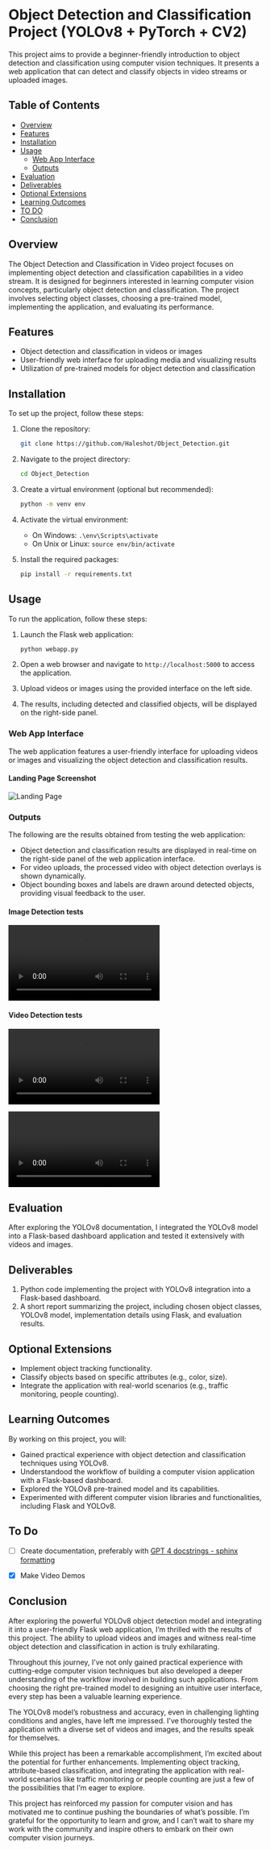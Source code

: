 # Object Detection and Classification Project (YOLOv8 + PyTorch + CV2)

This project aims to provide a beginner-friendly introduction to object detection and classification using computer vision techniques. It presents a web application that can detect and classify objects in video streams or uploaded images.

## Table of Contents

- [Overview](#overview)
- [Features](#features)
- [Installation](#installation)
- [Usage](#usage)
  - [Web App Interface](#web-app-interface)
  - [Outputs](#outputs)
  <!-- - [Project Structure](#project-structure) -->
- [Evaluation](#evaluation)
- [Deliverables](#deliverables)
- [Optional Extensions](#optional-extensions)
- [Learning Outcomes](#learning-outcomes)
- [TO DO](#to-do)
- [Conclusion](#conclusion)

## Overview

The Object Detection and Classification in Video project focuses on implementing object detection and classification capabilities in a video stream. It is designed for beginners interested in learning computer vision concepts, particularly object detection and classification. The project involves selecting object classes, choosing a pre-trained model, implementing the application, and evaluating its performance.

## Features

- Object detection and classification in videos or images
- User-friendly web interface for uploading media and visualizing results
- Utilization of pre-trained models for object detection and classification

## Installation

To set up the project, follow these steps:

1. Clone the repository:

   ```bash
   git clone https://github.com/Haleshot/Object_Detection.git
   ```

2. Navigate to the project directory:

   ```bash
   cd Object_Detection
   ```

3. Create a virtual environment (optional but recommended):

   ```bash
   python -m venv env
   ```

4. Activate the virtual environment:
   - On Windows: `.\env\Scripts\activate`
   - On Unix or Linux: `source env/bin/activate`

5. Install the required packages:

   ```bash
   pip install -r requirements.txt
   ```

## Usage

To run the application, follow these steps:

1. Launch the Flask web application:

   ```bash
   python webapp.py
   ```

2. Open a web browser and navigate to `http://localhost:5000` to access the application.

3. Upload videos or images using the provided interface on the left side.

4. The results, including detected and classified objects, will be displayed on the right-side panel.

### Web App Interface

The web application features a user-friendly interface for uploading videos or images and visualizing the object detection and classification results.

#### Landing Page Screenshot

![Landing Page](assets/Landing_Page.png)

### Outputs

The following are the results obtained from testing the web application:

- Object detection and classification results are displayed in real-time on the right-side panel of the web application interface.
- For video uploads, the processed video with object detection overlays is shown dynamically.
- Object bounding boxes and labels are drawn around detected objects, providing visual feedback to the user.

#### Image Detection tests

![Image Detection output](https://github.com/haleshot/Object_Detection/raw/main/assets/Image_Output.mp4)

#### Video Detection tests

<!-- <video src="assets/Video_Output_1.mp4" controls></video> -->
![Video Output 1](https://github.com/haleshot/Object_Detection/raw/main/assets/Video_Output_1.mp4)

![Video Output 2](https://github.com/haleshot/Object_Detection/raw/main/assets/Video_Output_2.mp4)



<!-- ### Project Structure

```
Object_Detection/
│
├── app/
│   ├── static/
│   │   └── css/
│   │       └── style.css
│   ├── templates/
│   │   └── index.html
│   └── webapp.py
│
├── uploads/
│
├── README.md
└── requirements.txt
``` -->

## Evaluation

After exploring the YOLOv8 documentation, I integrated the YOLOv8 model into a Flask-based dashboard application and tested it extensively with videos and images.

## Deliverables

1. Python code implementing the project with YOLOv8 integration into a Flask-based dashboard.
2. A short report summarizing the project, including chosen object classes, YOLOv8 model, implementation details using Flask, and evaluation results.

## Optional Extensions

- Implement object tracking functionality.
- Classify objects based on specific attributes (e.g., color, size).
- Integrate the application with real-world scenarios (e.g., traffic monitoring, people counting).

## Learning Outcomes

By working on this project, you will:

- Gained practical experience with object detection and classification techniques using YOLOv8.
- Understandood the workflow of building a computer vision application with a Flask-based dashboard.
- Explored the YOLOv8 pre-trained model and its capabilities.
- Experimented with different computer vision libraries and functionalities, including Flask and YOLOv8.


## To Do
- [ ] Create documentation, preferably with [GPT 4 docstrings - sphinx formatting](https://gpt4docstrings.readthedocs.io/en/latest/)
    
- [x] Make Video Demos 

## Conclusion

After exploring the powerful YOLOv8 object detection model and integrating it into a user-friendly Flask web application, I’m thrilled with the results of this project. The ability to upload videos and images and witness real-time object detection and classification in action is truly exhilarating.

Throughout this journey, I’ve not only gained practical experience with cutting-edge computer vision techniques but also developed a deeper understanding of the workflow involved in building such applications. From choosing the right pre-trained model to designing an intuitive user interface, every step has been a valuable learning experience.

The YOLOv8 model’s robustness and accuracy, even in challenging lighting conditions and angles, have left me impressed. I’ve thoroughly tested the application with a diverse set of videos and images, and the results speak for themselves.

While this project has been a remarkable accomplishment, I’m excited about the potential for further enhancements. Implementing object tracking, attribute-based classification, and integrating the application with real-world scenarios like traffic monitoring or people counting are just a few of the possibilities that I’m eager to explore.

This project has reinforced my passion for computer vision and has motivated me to continue pushing the boundaries of what’s possible. I’m grateful for the opportunity to learn and grow, and I can’t wait to share my work with the community and inspire others to embark on their own computer vision journeys.
